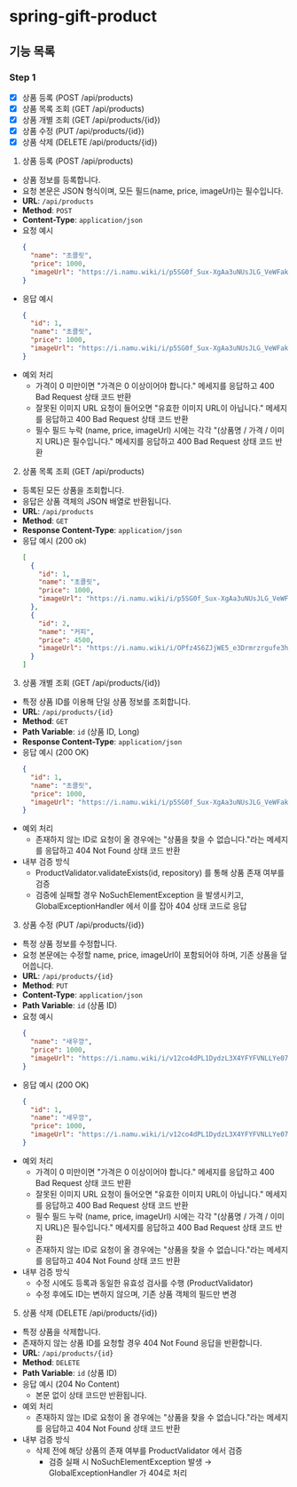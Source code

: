 # spring-gift-product

## 기능 목록

### Step 1

- [x] 상품 등록 (POST /api/products)
- [x] 상품 목록 조회 (GET /api/products)
- [x] 상품 개별 조회 (GET /api/products/{id})
- [x] 상품 수정 (PUT /api/products/{id})
- [x] 상품 삭제 (DELETE /api/products/{id})

1. 상품 등록 (POST /api/products)
  - 상품 정보를 등록합니다.  
  - 요청 본문은 JSON 형식이며, 모든 필드(name, price, imageUrl)는 필수입니다.
  - **URL**: `/api/products`
  - **Method**: `POST`
  - **Content-Type**: `application/json`
  - 요청 예시
    ```json
    {
      "name": "초콜릿",
      "price": 1000,
      "imageUrl": "https://i.namu.wiki/i/p5SG0f_Sux-XgAa3uNUsJLG_VeWFakukCtXW4kAiWZoiTqjYq0xVDJGpWqga8_LNZGQoCLf-E-gCev-GLYdibGQgQFny_R44zfBbtwU52rpJ1d_sOkzZb8CaBO7DTi3mTrTkRW_SN7wBX9DlAa0zBg.webp"
    }
  - 응답 예시
    ```json
    {
      "id": 1,
      "name": "초콜릿",
      "price": 1000,
      "imageUrl": "https://i.namu.wiki/i/p5SG0f_Sux-XgAa3uNUsJLG_VeWFakukCtXW4kAiWZoiTqjYq0xVDJGpWqga8_LNZGQoCLf-E-gCev-GLYdibGQgQFny_R44zfBbtwU52rpJ1d_sOkzZb8CaBO7DTi3mTrTkRW_SN7wBX9DlAa0zBg.webp"
    }
  - 예외 처리
    - 가격이 0 미만이면 "가격은 0 이상이어야 합니다." 메세지를 응답하고 400 Bad Request 상태 코드 반환
    - 잘못된 이미지 URL 요청이 들어오면 "유효한 이미지 URL이 아닙니다." 메세지를 응답하고 400 Bad Request 상태 코드 반환
    - 필수 필드 누락 (name, price, imageUrl) 시에는 각각 "(상품명 / 가격 / 이미지 URL)은 필수입니다." 메세지를 응답하고 400 Bad Request 상태 코드 반환

2. 상품 목록 조회 (GET /api/products)
  - 등록된 모든 상품을 조회합니다.  
  - 응답은 상품 객체의 JSON 배열로 반환됩니다.
  - **URL**: `/api/products`
  - **Method**: `GET`
  - **Response Content-Type**: `application/json`
  - 응답 예시 (200 ok)
    ```json
    [
      {
        "id": 1,
        "name": "초콜릿",
        "price": 1000,
        "imageUrl": "https://i.namu.wiki/i/p5SG0f_Sux-XgAa3uNUsJLG_VeWFakukCtXW4kAiWZoiTqjYq0xVDJGpWqga8_LNZGQoCLf-E-gCev-GLYdibGQgQFny_R44zfBbtwU52rpJ1d_sOkzZb8CaBO7DTi3mTrTkRW_SN7wBX9DlAa0zBg.webp"
      },
      {
        "id": 2,
        "name": "커피",
        "price": 4500,
        "imageUrl": "https://i.namu.wiki/i/OPfz4S6ZJjWE5_e3Drmrzrgufe3hP-5wyR71QWp3LD3MXoKU2cd3Stnry_yQZgD4MjmwbRfTnOGE87Y9ZS8qkZWGnoeeOBeqpS9Bv3v7P5vVsaMU97ukaJ5PXZF-mmkFY_rtqNoQR5KsQWbbU3Mq0g.webp"
      }
    ]

3. 상품 개별 조회 (GET /api/products/{id})
  - 특정 상품 ID를 이용해 단일 상품 정보를 조회합니다.
  - **URL**: `/api/products/{id}`
  - **Method**: `GET`
  - **Path Variable**: `id` (상품 ID, Long)
  - **Response Content-Type**: `application/json`
  - 응답 예시 (200 OK)
    ```json
    {
      "id": 1,
      "name": "초콜릿",
      "price": 1000,
      "imageUrl": "https://i.namu.wiki/i/p5SG0f_Sux-XgAa3uNUsJLG_VeWFakukCtXW4kAiWZoiTqjYq0xVDJGpWqga8_LNZGQoCLf-E-gCev-GLYdibGQgQFny_R44zfBbtwU52rpJ1d_sOkzZb8CaBO7DTi3mTrTkRW_SN7wBX9DlAa0zBg.webp"
    }
  - 예외 처리
    - 존재하지 않는 ID로 요청이 올 경우에는 "상품을 찾을 수 없습니다."라는 메세지를 응답하고 404 Not Found 상태 코드 반환
  - 내부 검증 방식
    - ProductValidator.validateExists(id, repository) 를 통해 상품 존재 여부를 검증
    - 검증에 실패할 경우 NoSuchElementException 을 발생시키고, GlobalExceptionHandler 에서 이를 잡아 404 상태 코드로 응답

3. 상품 수정 (PUT /api/products/{id})
  - 특정 상품 정보를 수정합니다.
  - 요청 본문에는 수정할 name, price, imageUrl이 포함되어야 하며, 기존 상품을 덮어씁니다.
  - **URL**: `/api/products/{id}`
  - **Method**: `PUT`
  - **Content-Type**: `application/json`
  - **Path Variable**: `id` (상품 ID)
  - 요청 예시
    ```json
    {
      "name": "새우깡",
      "price": 1000,
      "imageUrl": "https://i.namu.wiki/i/v12co4dPL1DydzL3X4YFYFVNLLYe07BO2zSofx2LmrUG7g1PNWaBOC5Gwa2ip1r6EUxYIYzRze-9qRZVTQeq0lVjv91X_cWPVPb0HXitAg7NoCHDqpvbPZUHE3WyyAE2uead00JqL5w6uIxQQYTDPA.webp"
    }
  - 응답 예시 (200 OK)
    ```json
    {
      "id": 1,
      "name": "새우깡",
      "price": 1000,
      "imageUrl": "https://i.namu.wiki/i/v12co4dPL1DydzL3X4YFYFVNLLYe07BO2zSofx2LmrUG7g1PNWaBOC5Gwa2ip1r6EUxYIYzRze-9qRZVTQeq0lVjv91X_cWPVPb0HXitAg7NoCHDqpvbPZUHE3WyyAE2uead00JqL5w6uIxQQYTDPA.webp"
    }
  - 예외 처리
    - 가격이 0 미만이면 "가격은 0 이상이어야 합니다." 메세지를 응답하고 400 Bad Request 상태 코드 반환
    - 잘못된 이미지 URL 요청이 들어오면 "유효한 이미지 URL이 아닙니다." 메세지를 응답하고 400 Bad Request 상태 코드 반환
    - 필수 필드 누락 (name, price, imageUrl) 시에는 각각 "(상품명 / 가격 / 이미지 URL)은 필수입니다." 메세지를 응답하고 400 Bad Request 상태 코드 반환
    - 존재하지 않는 ID로 요청이 올 경우에는 "상품을 찾을 수 없습니다."라는 메세지를 응답하고 404 Not Found 상태 코드 반환
  - 내부 검증 방식
    - 수정 시에도 등록과 동일한 유효성 검사를 수행 (ProductValidator)
    - 수정 후에도 ID는 변하지 않으며, 기존 상품 객체의 필드만 변경

5. 상품 삭제 (DELETE /api/products/{id})
  - 특정 상품을 삭제합니다.
  - 존재하지 않는 상품 ID를 요청할 경우 404 Not Found 응답을 반환합니다.
  - **URL**: `/api/products/{id}`
  - **Method**: `DELETE`
  - **Path Variable**: `id` (상품 ID)
  - 응답 예시 (204 No Content)
    - 본문 없이 상태 코드만 반환됩니다.
  - 예외 처리
    - 존재하지 않는 ID로 요청이 올 경우에는 "상품을 찾을 수 없습니다."라는 메세지를 응답하고 404 Not Found 상태 코드 반환
  - 내부 검증 방식
    - 삭제 전에 해당 상품의 존재 여부를 ProductValidator 에서 검증
      - 검증 실패 시 NoSuchElementException 발생 → GlobalExceptionHandler 가 404로 처리